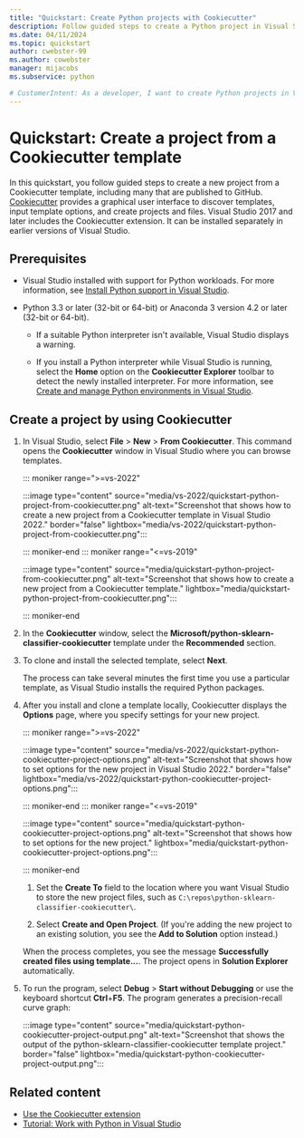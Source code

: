 ```yaml
---
title: "Quickstart: Create Python projects with Cookiecutter"
description: Follow guided steps to create a Python project in Visual Studio by using a Cookiecutter template.
ms.date: 04/11/2024
ms.topic: quickstart
author: cwebster-99
ms.author: cowebster
manager: mijacobs
ms.subservice: python

# CustomerIntent: As a developer, I want to create Python projects in Visual Studio with boilerplate code from Cookiecutter templates.
---
```


# Quickstart: Create a project from a Cookiecutter template

In this quickstart, you follow guided steps to create a new project from a Cookiecutter template, including many that are published to GitHub. [Cookiecutter](https://cookiecutter.readthedocs.io/en/latest/) provides a graphical user interface to discover templates, input template options, and create projects and files. Visual Studio 2017 and later includes the Cookiecutter extension. It can be installed separately in earlier versions of Visual Studio.

## Prerequisites 

- Visual Studio installed with support for Python workloads. For more information, see [Install Python support in Visual Studio](installing-python-support-in-visual-studio.md).

- Python 3.3 or later (32-bit or 64-bit) or Anaconda 3 version 4.2 or later (32-bit or 64-bit).

   - If a suitable Python interpreter isn't available, Visual Studio displays a warning.
   
   - If you install a Python interpreter while Visual Studio is running, select the **Home** option on the **Cookiecutter Explorer** toolbar to detect the newly installed interpreter. For more information, see [Create and manage Python environments in Visual Studio](managing-python-environments-in-visual-studio.md).

## Create a project by using Cookiecutter 

1. In Visual Studio, select **File** > **New** > **From Cookiecutter**. This command opens the **Cookiecutter** window in Visual Studio where you can browse templates.

   ::: moniker range=">=vs-2022"

   :::image type="content" source="media/vs-2022/quickstart-python-project-from-cookiecutter.png" alt-text="Screenshot that shows how to create a new project from a Cookiecutter template in Visual Studio 2022." border="false" lightbox="media/vs-2022/quickstart-python-project-from-cookiecutter.png":::

   ::: moniker-end
   ::: moniker range="<=vs-2019"

   :::image type="content" source="media/quickstart-python-project-from-cookiecutter.png" alt-text="Screenshot that shows how to create a new project from a Cookiecutter template." lightbox="media/quickstart-python-project-from-cookiecutter.png":::

   ::: moniker-end

1. In the **Cookiecutter** window, select the **Microsoft/python-sklearn-classifier-cookiecutter** template under the **Recommended** section.

1. To clone and install the selected template, select **Next**.

   The process can take several minutes the first time you use a particular template, as Visual Studio installs the required Python packages.

1. After you install and clone a template locally, Cookiecutter displays the **Options** page, where you specify settings for your new project.

   ::: moniker range=">=vs-2022"

   :::image type="content" source="media/vs-2022/quickstart-python-cookiecutter-project-options.png" alt-text="Screenshot that shows how to set options for the new project in Visual Studio 2022." border="false" lightbox="media/vs-2022/quickstart-python-cookiecutter-project-options.png":::

   ::: moniker-end
   ::: moniker range="<=vs-2019"

   :::image type="content" source="media/quickstart-python-cookiecutter-project-options.png" alt-text="Screenshot that shows how to set options for the new project." lightbox="media/quickstart-python-cookiecutter-project-options.png":::

   ::: moniker-end

   1. Set the **Create To** field to the location where you want Visual Studio to store the new project files, such as `C:\repos\python-sklearn-classifier-cookiecutter\`.

   1. Select **Create and Open Project**. (If you're adding the new project to an existing solution, you see the **Add to Solution** option instead.)

   When the process completes, you see the message **Successfully created files using template...**. The project opens in **Solution Explorer** automatically.

1. To run the program, select **Debug** > **Start without Debugging** or use the keyboard shortcut **Ctrl**+**F5**. The program generates a precision-recall curve graph:

   :::image type="content" source="media/quickstart-python-cookiecutter-project-output.png" alt-text="Screenshot that shows the output of the python-sklearn-classifier-cookiecutter template project." border="false" lightbox="media/quickstart-python-cookiecutter-project-output.png":::

## Related content

- [Use the Cookiecutter extension](using-python-cookiecutter-templates.md)
- [Tutorial: Work with Python in Visual Studio](tutorial-working-with-python-in-visual-studio-step-01-create-project.md)
